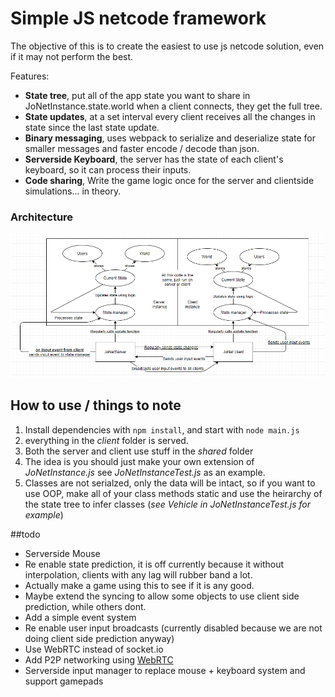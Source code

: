 # Simple JS netcode framework
The objective of this is to create the easiest to use js netcode solution, even if it may not perform the best.

Features:
* __State tree__, put all of the app state you want to share in JoNetInstance.state.world
when a client connects, they get the full tree.
* __State updates__, at a set interval every client receives all the changes in state since the last state update.
* __Binary messaging__, uses webpack to serialize and deserialize state for smaller messages and faster encode / decode than json.
* __Serverside Keyboard__, the server has the state of each client's keyboard, so it can process their inputs.
* __Code sharing__, Write the game logic once for the server and clientside simulations... in theory.

### Architecture
![Bad diagram showing architecture](./archy.PNG)

## How to use / things to note
1. Install dependencies with `npm install`, and start with `node main.js`
2. everything in the _client_ folder is served.
3. Both the server and client use stuff in the _shared_ folder
4. The idea is you should just make your own extension of _JoNetInstance.js_ see _JoNetInstanceTest.js_ as an example.
5. Classes are not serialzed, only the data will be intact, so if you want to use OOP, make all of your class methods static and use the heirarchy of the state tree to infer classes (_see Vehicle in JoNetInstanceTest.js for example_)



##todo
* Serverside Mouse
* Re enable state prediction, it is off currently because it without interpolation, clients with any lag will rubber band a lot.
* Actually make a game using this to see if it is any good.
* Maybe extend the syncing to allow some objects to use client side prediction, while others dont.
* Add a simple event system
* Re enable user input broadcasts (currently disabled because we are not doing client side prediction anyway)
* Use WebRTC instead of socket.io
* Add P2P networking using [WebRTC](https://webrtc.org/ "WebRTC")
* Serverside input manager to replace mouse + keyboard system and support gamepads
